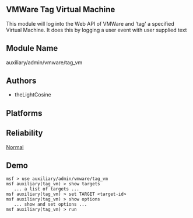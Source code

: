 ## VMWare Tag Virtual Machine

This module will log into the Web API of VMWare and 'tag' a 
specified Virtual Machine. It does this by logging a user 
event with user supplied text


## Module Name
auxiliary/admin/vmware/tag_vm

## Authors
* theLightCosine





## Platforms


## Reliability
[Normal](https://github.com/rapid7/metasploit-framework/wiki/Exploit-Ranking)

## Demo

```
msf > use auxiliary/admin/vmware/tag_vm
msf auxiliary(tag_vm) > show targets
   ... a list of targets ...
msf auxiliary(tag_vm) > set TARGET <target-id>
msf auxiliary(tag_vm) > show options
   ... show and set options ...
msf auxiliary(tag_vm) > run
```
    
    
